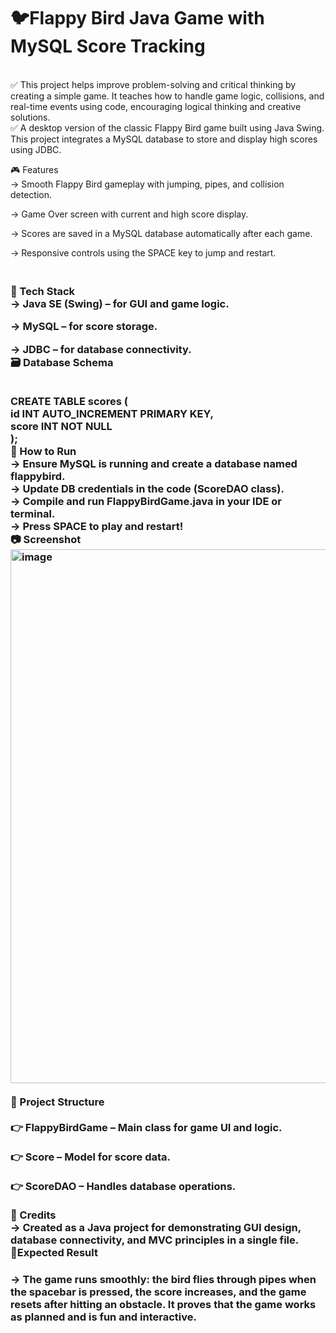 # 🐦Flappy Bird Java Game with MySQL Score Tracking
<br>
✅ This project helps improve problem-solving and critical thinking by creating a simple game. It teaches how to handle game logic, collisions, and real-time events using code, encouraging logical thinking and creative solutions.
<BR>
✅ A desktop version of the classic Flappy Bird game built using Java Swing. This project integrates a MySQL database to store and display high scores using JDBC.
<br>

🎮 Features
<BR>
->  Smooth Flappy Bird gameplay with jumping, pipes, and collision detection.

-> Game Over screen with current and high score display.

-> Scores are saved in a MySQL database automatically after each game.

-> Responsive controls using the SPACE key to jump and restart.<H3>
<BR>
🧱 Tech Stack
<BR>
-> Java SE (Swing) – for GUI and game logic.

-> MySQL – for score storage.

-> JDBC – for database connectivity.
<BR>
🗃️ Database Schema

<BR>
CREATE TABLE scores (<BR>
  id INT AUTO_INCREMENT PRIMARY KEY,<BR>
  score INT NOT NULL<BR>
);
<BR>
🚀 How to Run
<BR>
-> Ensure MySQL is running and create a database named flappybird.
<BR>
-> Update DB credentials in the code (ScoreDAO class).
<BR>
-> Compile and run FlappyBirdGame.java in your IDE or terminal.
<BR>
-> Press SPACE to play and restart!
<BR>
📷 Screenshot
<BR>
<img width="854" alt="image" src="https://github.com/user-attachments/assets/b6a6a753-efa6-46aa-adf0-fc3b49e3718e" />
<BR>
<BR>
📁 Project Structure
<BR>
<BR>
👉 FlappyBirdGame – Main class for game UI and logic.
<BR>
<BR>
👉 Score – Model for score data.
<BR>
<BR>
👉 ScoreDAO – Handles database operations.
<BR>
<BR>
🏁 Credits
<BR>
-> Created as a Java project for demonstrating GUI design, database connectivity, and MVC principles in a single file.
<BR>
🎯Expected Result 
<h3>-> The game runs smoothly: the bird flies through pipes when the spacebar is pressed, the score increases, and the game resets after hitting an obstacle. It proves that the game works as planned and is fun and interactive.<h3>
<br>

